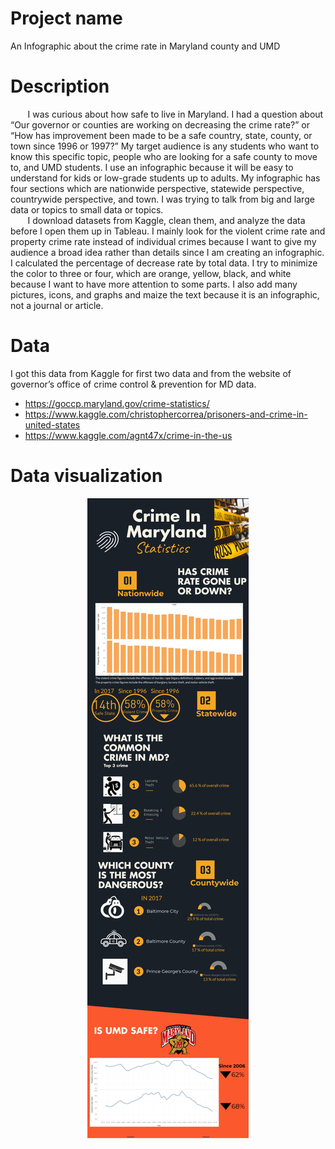 # Project name
An Infographic about the crime rate in Maryland county and UMD

# Description
&nbsp;&nbsp;&nbsp;&nbsp;&nbsp;&nbsp;&nbsp;I was curious about how safe to live in Maryland. I had a question about “Our governor or counties are working on decreasing the crime rate?” or “How has improvement been made to be a safe country, state, county, or town since 1996 or 1997?” My target audience is any students who want to know this specific topic, people who are looking for a safe county to move to, and UMD students. I use an infographic because it will be easy to understand for kids or low-grade students up to adults. My infographic has four sections which are nationwide perspective, statewide perspective, countrywide perspective, and town. I was trying to talk from big and large data or topics to small data or topics.<br>
&nbsp;&nbsp;&nbsp;&nbsp;&nbsp;&nbsp;  I download datasets from Kaggle, clean them, and analyze the data before I open them up in Tableau. I mainly look for the violent crime rate and property crime rate instead of individual crimes because I want to give my audience a broad idea rather than details since I am creating an infographic. I calculated the percentage of decrease rate by total data. I try to minimize the color to three or four, which are orange, yellow, black, and white because I want to have more attention to some parts. I also add many pictures, icons, and graphs and maize the text because it is an infographic, not a journal or article.


# Data
I got this data from Kaggle for first two data and from the website of governor’s office of
crime control & prevention for MD data.
* https://goccp.maryland.gov/crime-statistics/<br>
* https://www.kaggle.com/christophercorrea/prisoners-and-crime-in-united-states<br>
* https://www.kaggle.com/agnt47x/crime-in-the-us<br>

# Data visualization
<p align="center">
  <img src=crime_in_MD.jpg>
</p>
